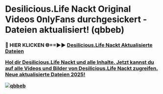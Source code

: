 # Desilicious.Life Nackt Original Videos 0nlyFans durchgesickert - Dateien aktualisiert! (qbbeb)

<h3>🔴 HIER KLICKEN 🌐==►► <a href="https://tinyurl.com/h6vf6nb8" rel="nofollow">Desilicious.Life Nackt Aktualisierte Dateien

Hol dir Desilicious.Life Nackt und alle Inhalte. Jetzt kannst du auf alle Videos und Bilder von Desilicious.Life Nackt zugreifen. Neue aktualisierte Dateien 2025!

[![qbbeb](https://i.imgur.com/sD4kR3V.gif)](https://tinyurl.com/h6vf6nb8)
